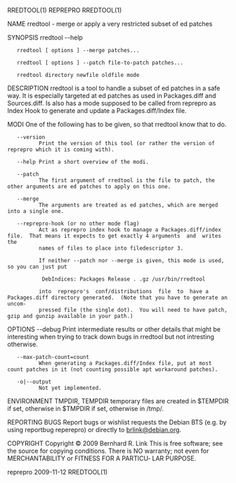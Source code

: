 RREDTOOL(1)                                                          REPREPRO                                                          RREDTOOL(1)

NAME
       rredtool - merge or apply a very restricted subset of ed patches

SYNOPSIS
       rredtool --help

       rredtool [ options ] --merge patches...

       rredtool [ options ] --patch file-to-patch patches...

       rredtool directory newfile oldfile mode

DESCRIPTION
       rredtool  is  a  tool to handle a subset of ed patches in a safe way.  It is especially targeted at ed patches as used in Packages.diff and
       Sources.diff.  Is also has a mode supposed to be called from reprepro as Index Hook to generate and update a Packages.diff/Index file.

MODI
       One of the following has to be given, so that rredtool know that to do.

       --version
              Print the version of this tool (or rather the version of reprepro which it is coming with).

       --help Print a short overview of the modi.

       --patch
              The first argument of rredtool is the file to patch, the other arguments are ed patches to apply on this one.

       --merge
              The arguments are treated as ed patches, which are merged into a single one.

       --reprepro-hook (or no other mode flag)
              Act as reprepro index hook to manage a Packages.diff/index file.  That means it expects to get exactly 4 arguments  and  writes  the
              names of files to place into filedescriptor 3.

              If neither --patch nor --merge is given, this mode is used, so you can just put

               DebIndices: Packages Release . .gz /usr/bin/rredtool

              into  reprepro's  conf/distributions  file  to  have a Packages.diff directory generated.  (Note that you have to generate an uncom‐
              pressed file (the single dot).  You will need to have patch, gzip and gunzip available in your path.)

OPTIONS
       --debug
              Print intermediate results or other details that might be interesting when trying to track down bugs in rredtool but not  intresting
              otherwise.

       --max-patch-count=count
              When generating a Packages.diff/Index file, put at most count patches in it (not counting possible apt workaround patches).

       -o|--output
              Not yet implemented.

ENVIRONMENT
       TMPDIR, TEMPDIR
              temporary files are created in $TEMPDIR if set, otherwise in $TMPDIR if set, otherwise in /tmp/.

REPORTING BUGS
       Report bugs or wishlist requests the Debian BTS (e.g. by using reportbug reperepro) or directly to <brlink@debian.org>.

COPYRIGHT
       Copyright © 2009 Bernhard R. Link
       This  is free software; see the source for copying conditions. There is NO warranty; not even for MERCHANTABILITY or FITNESS FOR A PARTICU‐
       LAR PURPOSE.

reprepro                                                            2009-11-12                                                         RREDTOOL(1)
